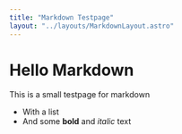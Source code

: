 ```yaml
---
title: "Markdown Testpage"
layout: "../layouts/MarkdownLayout.astro"
---
```


# Hello Markdown

This is a small testpage for markdown

* With a list
* And some **bold** and *italic* text

